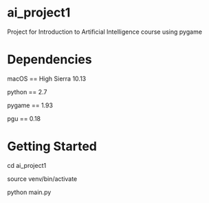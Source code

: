 # ai_project1
Project for Introduction to Artificial Intelligence course using pygame

# Dependencies
macOS == High Sierra 10.13

python == 2.7

pygame == 1.93

pgu == 0.18

# Getting Started
cd ai_project1

source venv/bin/activate

python main.py
